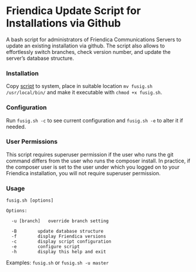 Friendica Update Script for Installations via Github
=====================================================

A bash script for administrators of Friendica Communications Servers to update an existing installation via github. The script also allows to effortlessly switch branches, check version number, and update the server’s database structure.

### Installation

Copy [script](https://raw.githubusercontent.com/AndyHee/fusig/master/fusig.sh) to system, place in suitable location `mv fusig.sh /usr/local/bin/` and make it executable with `chmod +x fusig.sh`.

### Configuration

Run `fusig.sh -c` to see current configuration and `fusig.sh -e` to alter it if needed.

### User Permissions

This script requires superuser permission if the user who runs the git command differs from the user who runs the composer install. In practice, if the composer user is set to the user under which you logged on to your Friendica installation, you will not require superuser permission.

### Usage

  `fusig.sh [options]`
  
    Options:
  
      -u [branch]	override branch setting
  
      -B		update database structure
      -f 		display Friendica versions
      -c		display script configuration
      -e		configure script
      -h 		display this help and exit
  
  Examples: `fusig.sh` or `fusig.sh -u master`
